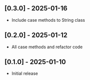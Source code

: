 ## [0.3.0] - 2025-01-16

- Include case methods to String class

## [0.2.0] - 2025-01-12

- All case methods and refactor code

## [0.1.0] - 2025-01-10

- Initial release
